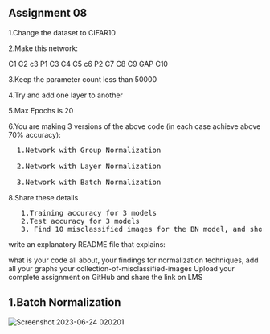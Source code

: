##  Assignment 08

1.Change the dataset to CIFAR10 

2.Make this network:

 C1 C2 c3 P1 C3 C4 C5 c6 P2 C7 C8 C9 GAP C10
 
3.Keep the parameter count less than 50000

4.Try and add one layer to another

5.Max Epochs is 20

6.You are making 3 versions of the above code (in each case achieve above 70% accuracy):
<pre>
  1.Network with Group Normalization
  
  2.Network with Layer Normalization
  
  3.Network with Batch Normalization
</pre>
8.Share these details
<pre>
   1.Training accuracy for 3 models
   2.Test accuracy for 3 models
   3. Find 10 misclassified images for the BN model, and show them as a 5x2 image matrix in 3 separately annotated images.
</pre>
write an explanatory README file that explains:

what is your code all about,
your findings for normalization techniques,
add all your graphs
your collection-of-misclassified-images 
Upload your complete assignment on GitHub and share the link on LMS



##  1.Batch Normalization

![Screenshot 2023-06-24 020201](https://github.com/Jaydeep-singh-1999/ERA-V1/assets/135359624/9a0ba711-cebc-4a42-a877-52d4e53853ff)






